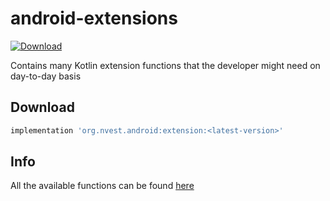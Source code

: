 # android-extensions
[ ![Download](https://api.bintray.com/packages/nvest-solutions/android/extension/images/download.svg) ](https://bintray.com/nvest-solutions/android/extension/_latestVersion)

Contains many Kotlin extension functions that the developer might need on day-to-day basis

## Download

```gradle
implementation 'org.nvest.android:extension:<latest-version>'
```

## Info

All the available functions can be found [here](https://github.com/nvest-solutions/android-extensions/tree/main/extension/src/main/java/org/nvest/extension) 
